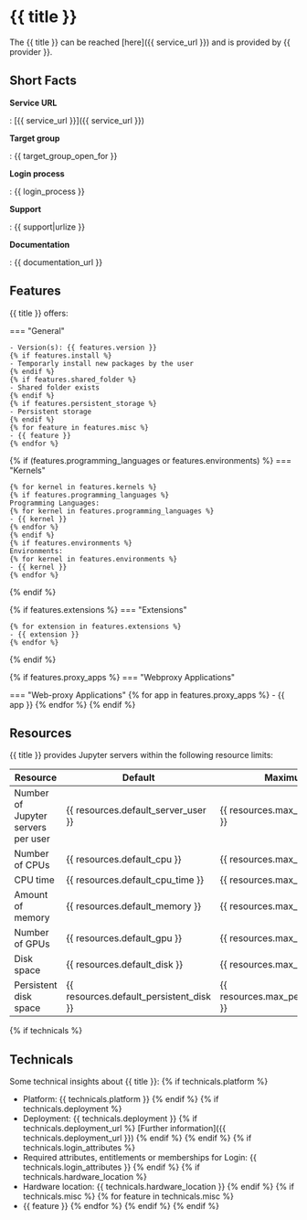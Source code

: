 # {{ title }}
The {{ title }} can be reached [here]({{ service_url }}) and is provided by {{ provider }}.

## Short Facts
__Service URL__

: [{{ service_url }}]({{ service_url }})

__Target group__

: {{ target_group_open_for }}

__Login process__

: {{ login_process }}

__Support__

: {{ support|urlize }}

__Documentation__

: {{ documentation_url }}


## Features
{{ title }} offers:

=== "General"

    - Version(s): {{ features.version }}
    {% if features.install %}
    - Temporarly install new packages by the user
    {% endif %}
    {% if features.shared_folder %}
    - Shared folder exists
    {% endif %}
    {% if features.persistent_storage %}
    - Persistent storage
    {% endif %}
    {% for feature in features.misc %}
    - {{ feature }}
    {% endfor %}

{% if (features.programming_languages or features.environments) %}
=== "Kernels"

    {% for kernel in features.kernels %}
    {% if features.programming_languages %}
    Programming Languages:
    {% for kernel in features.programming_languages %}
    - {{ kernel }}
    {% endfor %}
    {% endif %}
    {% if features.environments %}
    Environments:
    {% for kernel in features.environments %}
    - {{ kernel }}
    {% endfor %}
{% endif %}

{% if features.extensions %}
=== "Extensions"

    {% for extension in features.extensions %}
    - {{ extension }}
    {% endfor %}
{% endif %}

{% if features.proxy_apps %}
=== "Webproxy Applications"

=== "Web-proxy Applications"
    {% for app in features.proxy_apps %}
    - {{ app }}
    {% endfor %}
{% endif %}

## Resources
{{ title }} provides Jupyter servers within the following resource limits:

| Resource                           | Default                                 | Maximum                             |
|------------------------------------|-----------------------------------------|-------------------------------------|
| Number of Jupyter servers per user | {{ resources.default_server_user }}     | {{ resources.max_server_user }}     |
| Number of CPUs                     | {{ resources.default_cpu }}             | {{ resources.max_cpu }}             |
| CPU time                           | {{ resources.default_cpu_time }}        | {{ resources.max_cpu_time }}        |
| Amount of memory                   | {{ resources.default_memory }}          | {{ resources.max_memory }}          |
| Number of GPUs                     | {{ resources.default_gpu }}             | {{ resources.max_gpu }}             |
| Disk space                         | {{ resources.default_disk }}            | {{ resources.max_disk }}            |
| Persistent disk space              | {{ resources.default_persistent_disk }} | {{ resources.max_persistent_disk }} |

{% if technicals %}
## Technicals
Some technical insights about {{ title }}:
{% if technicals.platform %}
- Platform: {{ technicals.platform }}
{% endif %}
{% if technicals.deployment %}
- Deployment: {{ technicals.deployment }} {% if technicals.deployment_url %} [Further information]({{ technicals.deployment_url }}) {% endif %}
{% endif %}
{% if technicals.login_attributes %}
- Required attributes, entitlements or memberships for Login: {{ technicals.login_attributes }}
{% endif %}
{% if technicals.hardware_location %}
- Hardware location: {{ technicals.hardware_location }}
{% endif %}
{% if technicals.misc %}
{% for feature in technicals.misc %}
- {{ feature }}
{% endfor %}
{% endif %}
{% endif %}
